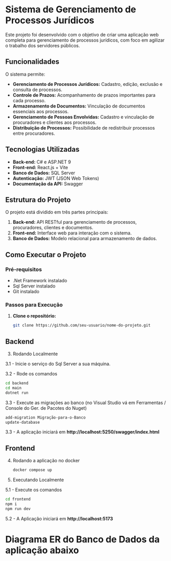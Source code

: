 # Sistema de Gerenciamento de Processos Jurídicos

Este projeto foi desenvolvido com o objetivo de criar uma aplicação web completa para gerenciamento de processos jurídicos, com foco em agilizar o trabalho dos servidores públicos.

## Funcionalidades

O sistema permite:

- **Gerenciamento de Processos Jurídicos:** Cadastro, edição, exclusão e consulta de processos.
- **Controle de Prazos:** Acompanhamento de prazos importantes para cada processo.
- **Armazenamento de Documentos:** Vinculação de documentos essenciais aos processos.
- **Gerenciamento de Pessoas Envolvidas:** Cadastro e vinculação de procuradores e clientes aos processos.
- **Distribuição de Processos:** Possibilidade de redistribuir processos entre procuradores.

## Tecnologias Utilizadas

- **Back-end:** C# e ASP.NET 9
- **Front-end:** React.js + Vite
- **Banco de Dados:** SQL Server
- **Autenticação:** JWT (JSON Web Tokens)
- **Documentação da API:** Swagger


## Estrutura do Projeto

O projeto está dividido em três partes principais:

1. **Back-end:** API RESTful para gerenciamento de processos, procuradores, clientes e documentos.
2. **Front-end:** Interface web para interação com o sistema.
3. **Banco de Dados:** Modelo relacional para armazenamento de dados.

## Como Executar o Projeto

### Pré-requisitos

- .Net Framework instalado
- Sql Server instalado 
- Git instalado

### Passos para Execução

1. **Clone o repositório:**

   ```bash
   git clone https://github.com/seu-usuario/nome-do-projeto.git
   ```
## Backend

3. Rodando Localmente

3.1 - Inicie o serviço do Sql Server a sua máquina.

3.2 - Rode os comandos

```bash
cd backend
cd main
dotnet run
```

3.3 - Execute as migrações ao banco (no Visual Studio vá em Ferramentas / Console do Ger. de Pacotes do Nuget)

```bash
add-migration Migração-para-o-Banco
update-database
```

3.3 - A aplicação iniciará em **http://localhost:5250/swagger/index.html**

## Frontend

4. Rodando a aplicação no docker

   ```bash
   docker compose up
   ```
5. Executando Localmente

5.1 - Execute os comandos 

```bash
cd frontend
npm i
npm run dev
```
5.2 - A Aplicação iniciará em **http://localhost:5173**

# Diagrama ER do Banco de Dados da aplicação abaixo 



